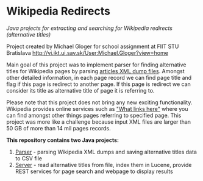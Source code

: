 # Wikipedia Redirects
*Java projects for extracting and searching for Wikipedia redirects (alternative titles)*

Project created by Michael Gloger for school assignment at FIIT STU Bratislava
http://vi.ikt.ui.sav.sk/User:Michael.Gloger?view=home

Main goal of this project was to implement parser for finding alternative titles for Wikipedia pages by parsing [articles XML dump files](https://dumps.wikimedia.org/enwiki/). Amongst other detailed information, in each page record we can find page title and flag if this page is redirect to another page. If this page is redirect we can consider its title as alternative title of page it is referring to.

Please note that this project does not bring any new exciting functionality. Wikipedia provides online services such as ["What links here"](http://en.wikipedia.org/w/index.php?title=Special%3AWhatLinksHere&target=Computer&namespace=) where you can find amongst other things pages referring to specified page. This project was more like a challenge because input XML files are larger than 50 GB of more than 14 mil pages records.

**This repository contains two Java projects:**

1. [Parser](parser) - parsing Wikipedia XML dumps and saving alternative titles data to CSV file
2. [Server](server) - read alternative titles from file, index them in Lucene, provide REST services for page search and webpage to display results
